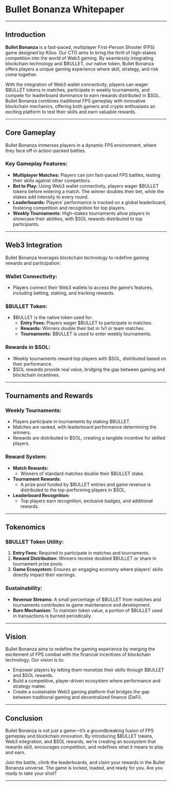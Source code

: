 
# **Bullet Bonanza Whitepaper**

---

## **Introduction**

**Bullet Bonanza** is a fast-paced, multiplayer First-Person Shooter (FPS) game designed by Kiloo. Our CTO aims to bring the thrill of high-stakes competition into the world of Web3 gaming. By seamlessly integrating blockchain technology and $BULLET, our native token, Bullet Bonanza offers players a unique gaming experience where skill, strategy, and risk come together.

With the integration of Web3 wallet connectivity, players can wager $BULLET tokens in matches, participate in weekly tournaments, and compete for leaderboard dominance to earn rewards distributed in $SOL. Bullet Bonanza combines traditional FPS gameplay with innovative blockchain mechanics, offering both gamers and crypto enthusiasts an exciting platform to test their skills and earn valuable rewards.

---

## **Core Gameplay**

Bullet Bonanza immerses players in a dynamic FPS environment, where they face off in action-packed battles. 

### **Key Gameplay Features:**
- **Multiplayer Matches:** Players can join fast-paced FPS battles, testing their skills against other competitors.
- **Bet to Play:** Using Web3 wallet connectivity, players wager $BULLET tokens before entering a match. The winner doubles their bet, while the stakes add intensity to every round.
- **Leaderboards:** Players’ performance is tracked on a global leaderboard, fostering competition and recognition for top players.
- **Weekly Tournaments:** High-stakes tournaments allow players to showcase their abilities, with $SOL rewards distributed to top participants.

---

## **Web3 Integration**

Bullet Bonanza leverages blockchain technology to redefine gaming rewards and participation:

### **Wallet Connectivity:**
- Players connect their Web3 wallets to access the game’s features, including betting, staking, and tracking rewards.

### **$BULLET Token:**
- $BULLET is the native token used for:
  - **Entry Fees:** Players wager $BULLET to participate in matches.
  - **Rewards:** Winners double their bet in 1v1 or team matches.
  - **Tournaments:** $BULLET is used to enter weekly tournaments.

### **Rewards in $SOL:**
- Weekly tournaments reward top players with $SOL, distributed based on their performance.
- $SOL rewards provide real value, bridging the gap between gaming and blockchain incentives.

---

## **Tournaments and Rewards**

### **Weekly Tournaments:**
- Players participate in tournaments by staking $BULLET.
- Matches are ranked, with leaderboard performance determining the winners.
- Rewards are distributed in $SOL, creating a tangible incentive for skilled players.

### **Reward System:**
- **Match Rewards:**
  - Winners of standard matches double their $BULLET stake.
- **Tournament Rewards:**
  - A prize pool funded by $BULLET entries and game revenue is distributed to the top-performing players in $SOL.
- **Leaderboard Recognition:**
  - Top players earn recognition, exclusive badges, and additional rewards.

---

## **Tokenomics**

### **$BULLET Token Utility:**
1. **Entry Fees:** Required to participate in matches and tournaments.
2. **Reward Distribution:** Winners receive doubled $BULLET or share in tournament prize pools.
3. **Game Ecosystem:** Ensures an engaging economy where players’ skills directly impact their earnings.

### **Sustainability:**
- **Revenue Streams:** A small percentage of $BULLET from matches and tournaments contributes to game maintenance and development.
- **Burn Mechanism:** To maintain token value, a portion of $BULLET used in transactions is burned periodically.

---

## **Vision**

Bullet Bonanza aims to redefine the gaming experience by merging the excitement of FPS combat with the financial incentives of blockchain technology. Our vision is to:
- Empower players by letting them monetize their skills through $BULLET and $SOL rewards.
- Build a competitive, player-driven ecosystem where performance and strategy matter.
- Create a sustainable Web3 gaming platform that bridges the gap between traditional gaming and decentralized finance (DeFi).

---

## **Conclusion**

Bullet Bonanza is not just a game—it’s a groundbreaking fusion of FPS gameplay and blockchain innovation. By introducing $BULLET tokens, Web3 integration, and $SOL rewards, we’re creating an ecosystem that rewards skill, encourages competition, and redefines what it means to play and earn. 

Join the battle, climb the leaderboards, and claim your rewards in the Bullet Bonanza universe. The game is locked, loaded, and ready for you. Are you ready to take your shot?

---

